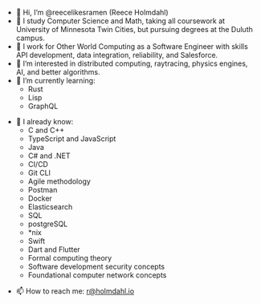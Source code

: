 - 👋 Hi, I’m @reecelikesramen (Reece Holmdahl)
- 🏫 I study Computer Science and Math, taking all coursework at University of Minnesota Twin Cities, but pursuing degrees at the Duluth campus.
- 💼 I work for Other World Computing as a Software Engineer with skills API development, data integration, reliability, and Salesforce.
- 👀 I’m interested in distributed computing, raytracing, physics engines, AI, and better algorithms.
- 🌱 I’m currently learning:
  - Rust
  - Lisp
  - GraphQL
<!--- TODO split into languages, frameworks, industry/technical skills, coursework --->
- 🔬 I already know:
  - C and C++
  - TypeScript and JavaScript
  - Java
  - C# and .NET
  - CI/CD
  - Git CLI
  - Agile methodology
  - Postman
  - Docker
  - Elasticsearch
  - SQL
  - postgreSQL
  - *nix
  - Swift
  - Dart and Flutter
  - Formal computing theory
  - Software development security concepts
  - Foundational computer network concepts
<!--- - 💞️ I’m looking to collaborate on a concept social media app using ML to connect existing friends with shared interests. --->
- 📫 How to reach me: r@holmdahl.io

<!---
reecelikesramen/reecelikesramen is a ✨ special ✨ repository because its `README.md` (this file) appears on your GitHub profile.
You can click the Preview link to take a look at your changes.
--->
